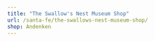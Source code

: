 ```yaml
---
title: "The Swallow's Nest Museum Shop"
url: /santa-fe/the-swallows-nest-museum-shop/
shop: Andenken
---
```

